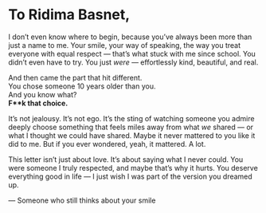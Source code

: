 
<!DOCTYPE html>
<html lang="en">
<head>
  <meta charset="UTF-8" />
  <meta name="viewport" content="width=device-width, initial-scale=1.0" />
  <title>To Ridima Basnet</title>
  <style>
    /* Your CSS code here */
  </style>
</head>
<body>
  <div class="letter">
    <h1>To Ridima Basnet,</h1>
    <p>I don’t even know where to begin, because you’ve always been more than just a name to me. Your smile, your way of speaking, the way you treat everyone with equal respect — that’s what stuck with me since school. You didn’t even have to try. You just <em>were</em> — effortlessly kind, beautiful, and real.</p>
    <p>And then came the part that hit different.<br />You chose someone 10 years older than you.<br />And you know what?<br /><strong>F**k that choice.</strong></p>
    <p>It’s not jealousy. It’s not ego. It’s the sting of watching someone you admire deeply choose something that feels miles away from what <em>we</em> shared — or what I thought we could have shared. Maybe it never mattered to you like it did to me. But if you ever wondered, yeah, it mattered. A lot.</p>
    <p>This letter isn’t just about love. It’s about saying what I never could. You were someone I truly respected, and maybe that’s why it hurts. You deserve everything good in life — I just wish I was part of the version you dreamed up.</p>
    <p class="signature">— Someone who still thinks about your smile</p>
  </div>
</body>
</html>
